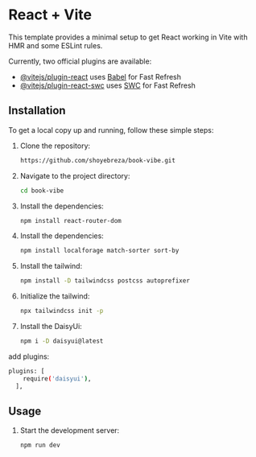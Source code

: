 # React + Vite

This template provides a minimal setup to get React working in Vite with HMR and some ESLint rules.

Currently, two official plugins are available:

- [@vitejs/plugin-react](https://github.com/vitejs/vite-plugin-react/blob/main/packages/plugin-react/README.md) uses [Babel](https://babeljs.io/) for Fast Refresh
- [@vitejs/plugin-react-swc](https://github.com/vitejs/vite-plugin-react-swc) uses [SWC](https://swc.rs/) for Fast Refresh

## Installation

To get a local copy up and running, follow these simple steps:

1. Clone the repository:
    ```sh
   https://github.com/shoyebreza/book-vibe.git
    ```
2. Navigate to the project directory:
    ```sh
    cd book-vibe
    ```
3. Install the dependencies:
    ```sh
    npm install react-router-dom
    ```
4. Install the dependencies:
    ```sh
    npm install localforage match-sorter sort-by
    ```
5. Install the tailwind:
    ```sh
    npm install -D tailwindcss postcss autoprefixer
    ```
6. Initialize the tailwind:
    ```sh
    npx tailwindcss init -p
    ```
7. Install the DaisyUi:
    ```sh
    npm i -D daisyui@latest
    ```
add plugins:
```sh
plugins: [
    require('daisyui'),
  ],
  ```
## Usage

1. Start the development server:
    ```sh
    npm run dev
    ```



